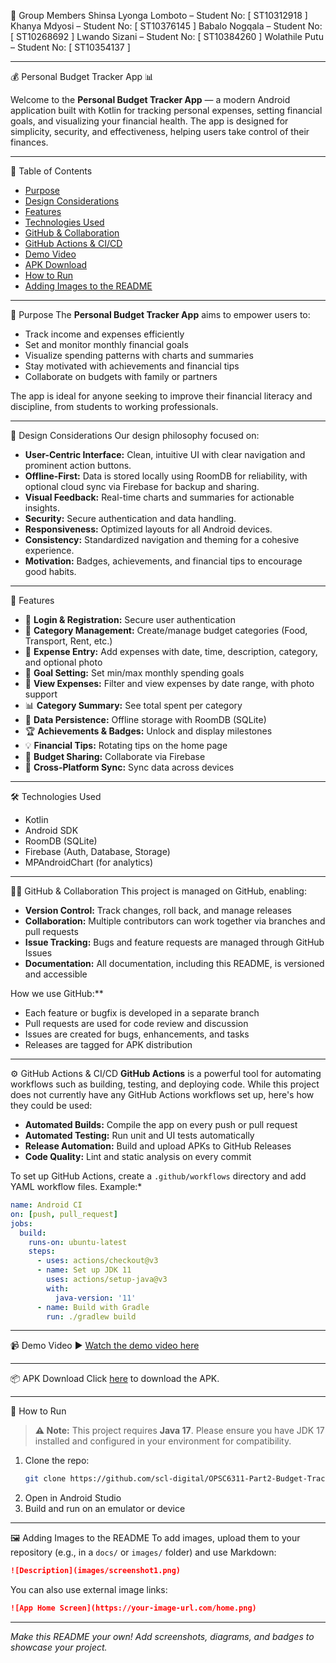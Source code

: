 👥 Group Members
Shinsa Lyonga Lomboto – Student No: [ ST10312918 ]
Khanya Mdyosi  – Student No: [ ST10376145 ]
Babalo Nogqala  – Student No: [ ST10268692 ]
Lwando Sizani  – Student No: [ ST10384260 ]
Wolathile Putu  – Student No: [ ST10354137 ]

---

💰 Personal Budget Tracker App 📊

Welcome to the **Personal Budget Tracker App** — a modern Android application built with Kotlin for tracking personal expenses, setting financial goals, and visualizing your financial health. The app is designed for simplicity, security, and effectiveness, helping users take control of their finances.

---

📖 Table of Contents
- [Purpose](#purpose)
- [Design Considerations](#design-considerations)
- [Features](#features)
- [Technologies Used](#technologies-used)
- [GitHub & Collaboration](#github--collaboration)
- [GitHub Actions & CI/CD](#github-actions--cicd)
- [Demo Video](#demo-video)
- [APK Download](#apk-download)
- [How to Run](#how-to-run)
- [Adding Images to the README](#adding-images-to-the-readme)

---

📝 Purpose
The **Personal Budget Tracker App** aims to empower users to:
- Track income and expenses efficiently
- Set and monitor monthly financial goals
- Visualize spending patterns with charts and summaries
- Stay motivated with achievements and financial tips
- Collaborate on budgets with family or partners

The app is ideal for anyone seeking to improve their financial literacy and discipline, from students to working professionals.

---

🎨 Design Considerations
Our design philosophy focused on:
- **User-Centric Interface:** Clean, intuitive UI with clear navigation and prominent action buttons.
- **Offline-First:** Data is stored locally using RoomDB for reliability, with optional cloud sync via Firebase for backup and sharing.
- **Visual Feedback:** Real-time charts and summaries for actionable insights.
- **Security:** Secure authentication and data handling.
- **Responsiveness:** Optimized layouts for all Android devices.
- **Consistency:** Standardized navigation and theming for a cohesive experience.
- **Motivation:** Badges, achievements, and financial tips to encourage good habits.

---

🧠 Features
- 🔐 **Login & Registration:** Secure user authentication
- 📁 **Category Management:** Create/manage budget categories (Food, Transport, Rent, etc.)
- 🧾 **Expense Entry:** Add expenses with date, time, description, category, and optional photo
- 🎯 **Goal Setting:** Set min/max monthly spending goals
- 📅 **View Expenses:** Filter and view expenses by date range, with photo support
- 📊 **Category Summary:** See total spent per category
- 💾 **Data Persistence:** Offline storage with RoomDB (SQLite)
- 🏆 **Achievements & Badges:** Unlock and display milestones
- 💡 **Financial Tips:** Rotating tips on the home page
- 🔗 **Budget Sharing:** Collaborate via Firebase
- 🔄 **Cross-Platform Sync:** Sync data across devices

---

🛠 Technologies Used
- Kotlin
- Android SDK
- RoomDB (SQLite)
- Firebase (Auth, Database, Storage)
- MPAndroidChart (for analytics)

---

🧑‍💻 GitHub & Collaboration
This project is managed on GitHub, enabling:
- **Version Control:** Track changes, roll back, and manage releases
- **Collaboration:** Multiple contributors can work together via branches and pull requests
- **Issue Tracking:** Bugs and feature requests are managed through GitHub Issues
- **Documentation:** All documentation, including this README, is versioned and accessible

How we use GitHub:**
- Each feature or bugfix is developed in a separate branch
- Pull requests are used for code review and discussion
- Issues are created for bugs, enhancements, and tasks
- Releases are tagged for APK distribution

---

⚙️ GitHub Actions & CI/CD
**GitHub Actions** is a powerful tool for automating workflows such as building, testing, and deploying code. While this project does not currently have any GitHub Actions workflows set up, here's how they could be used:
- **Automated Builds:** Compile the app on every push or pull request
- **Automated Testing:** Run unit and UI tests automatically
- **Release Automation:** Build and upload APKs to GitHub Releases
- **Code Quality:** Lint and static analysis on every commit

To set up GitHub Actions, create a `.github/workflows` directory and add YAML workflow files. Example:*
```yaml
name: Android CI
on: [push, pull_request]
jobs:
  build:
    runs-on: ubuntu-latest
    steps:
      - uses: actions/checkout@v3
      - name: Set up JDK 11
        uses: actions/setup-java@v3
        with:
          java-version: '11'
      - name: Build with Gradle
        run: ./gradlew build
```

---

📹 Demo Video
▶️ [Watch the demo video here](https://www.youtube.com/watch?v=1X50gWf8iuc)

---

📦 APK Download
Click [here](https://github.com/scl-digital/OPSC6311-Part2-Budget-Tracker/releases/tag/v1.0.0) to download the APK.

---

📂 How to Run

> **⚠️ Note:** This project requires **Java 17**. Please ensure you have JDK 17 installed and configured in your environment for compatibility.

1. Clone the repo:
   ```sh
   git clone https://github.com/scl-digital/OPSC6311-Part2-Budget-Tracker.git
   ```
2. Open in Android Studio
3. Build and run on an emulator or device

---

🖼️ Adding Images to the README
To add images, upload them to your repository (e.g., in a `docs/` or `images/` folder) and use Markdown:
```md
![Description](images/screenshot1.png)
```
You can also use external image links:
```md
![App Home Screen](https://your-image-url.com/home.png)
```

---

*Make this README your own! Add screenshots, diagrams, and badges to showcase your project.*
